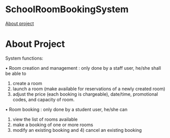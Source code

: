 # SchoolRoomBookingSystem

<a href='#aboutProject'>About project</a>






<h1 id='aboutProject'>About Project</h1>


System functions: 

• Room creation and management : only done by a staff user, he/she shall be able to 
1) create a room
2) launch a room (make available for reservations of a newly created room)
3) adjust the price (each booking is chargeable), date/time, promotional codes, and capacity of room.

• Room booking : only done by a student user, he/she can 
1) view the list of rooms available
2) make a booking of one or more rooms
3) modify an existing booking and 4) cancel an existing booking

